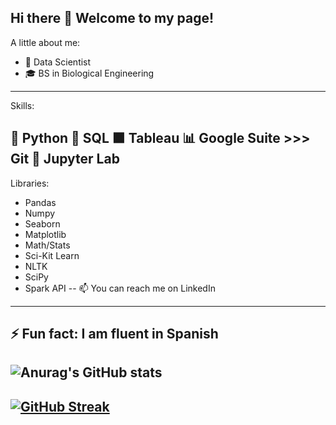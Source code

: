 Hi there 👋
Welcome to my page!
---
A little about me:
- 🌱 Data Scientist
- 🎓 BS in Biological Engineering
---
Skills:

🐍 Python 🎈 SQL 🟧 Tableau 📊 Google Suite >>> Git 📒 Jupyter Lab
---
Libraries:

- Pandas
- Numpy
- Seaborn
- Matplotlib
- Math/Stats
- Sci-Kit Learn
- NLTK
- SciPy
- Spark API
--
📫 You can reach me on LinkedIn
---
⚡ Fun fact: I am fluent in Spanish
---
![Anurag's GitHub stats](https://github-readme-stats.vercel.app/api?username=adam-talbot&show_icons=true&theme=radical)
---
[![GitHub Streak](https://github-readme-streak-stats.herokuapp.com/?user=adam-talbot&theme=dark)](https://git.io/streak-stats)
--


